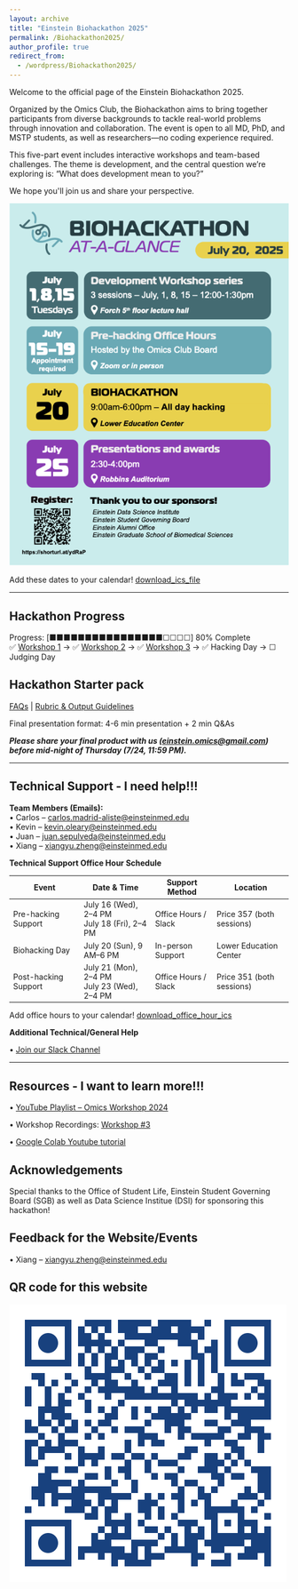 ```yaml
---
layout: archive
title: "Einstein Biohackathon 2025"
permalink: /Biohackathon2025/
author_profile: true
redirect_from:
  - /wordpress/Biohackathon2025/
---
```



Welcome to the official page of the Einstein Biohackathon 2025.

Organized by the Omics Club, the Biohackathon aims to bring together participants from diverse backgrounds to tackle real-world problems through innovation and collaboration. The event is open to all MD, PhD, and MSTP students, as well as researchers—no coding experience required.

This five-part event includes interactive workshops and team-based challenges. The theme is development, and the central question we’re exploring is: “What does development mean to you?”

We hope you'll join us and share your perspective.


 ![Omics Hackathon Flyer](/images/Biohackathon_Flyer.png)

Add these dates to your calendar! [download_ics_file](/files/Merged_Biohackathon_Calendar.ics)

---
## Hackathon Progress
Progress: [■■■■■■■■■■■■■■■■☐☐☐☐] 80% Complete  
✅ [Workshop 1](/images/Biohackathon%20Workshop%201.jpg) → ✅ [Workshop 2](/images/Biohackathon%20Workshop%202.jpeg) → ✅ [Workshop 3](/images/Biohackathon%20Workshop%203.jpeg) → ✅ Hacking Day → ☐ Judging Day



## Hackathon Starter pack
[FAQs](https://docs.google.com/document/d/1XuYHQF3yGem8wmNqxUW1tVc268r4UHlVoXTsaWrW81Y/edit?usp=sharing)
 | [Rubric & Output Guidelines](https://docs.google.com/presentation/d/1lGC8rSSlpo6TGDqnva_743GVDD-Y4xFuUS76T1-EVic/edit?usp=sharing)



Final presentation format: 4-6 min presentation + 2 min Q&As 

***Please share your final product with us (einstein.omics@gmail.com) before mid-night of Thursday (7/24, 11:59 PM).***

---

## Technical Support - I need help!!!

**Team Members (Emails):**  
• Carlos – [carlos.madrid-aliste@einsteinmed.edu](mailto:carlos.madrid-aliste@einsteinmed.edu)  
• Kevin – [kevin.oleary@einsteinmed.edu](mailto:kevin.oleary@einsteinmed.edu)  
• Juan – [juan.sepulveda@einsteinmed.edu](mailto:juan.sepulveda@einsteinmed.edu)  
• Xiang – [xiangyu.zheng@einsteinmed.edu](mailto:xiangyu.zheng@einsteinmed.edu)


**Technical Support Office Hour Schedule**

| **Event**            | **Date & Time**                                       | **Support Method**     | **Location**                  |
|----------------------|--------------------------------------------------------|-------------------------|-------------------------------|
| Pre-hacking Support  | July 16 (Wed), 2–4 PM  <br> July 18 (Fri), 2–4 PM      | Office Hours / Slack    | Price 357 (both sessions)     |
| Biohacking Day       | July 20 (Sun), 9 AM–6 PM                               | In-person Support       | Lower Education Center        |
| Post-hacking Support | July 21 (Mon), 2–4 PM  <br> July 23 (Wed), 2–4 PM      | Office Hours / Slack    | Price 351 (both sessions)     |

Add office hours to your calendar! [download_office_hour_ics](/files/merged_office_hours.ics)


**Additional Technical/General Help**

• [Join our Slack Channel](https://join.slack.com/t/einsteinmonteomics/shared_invite/zt-38pcngmya-6b7DFhjXnLrkqjkZmM~X0Q)

---

##  Resources - I want to learn more!!!

• [YouTube Playlist – Omics Workshop 2024](https://www.youtube.com/playlist?list=PLYwHdvhxrSjv_UXR5kI6L0zCBoQvrvcmj)  

• Workshop Recordings: [Workshop #3](https://drive.google.com/file/d/1tRGR47QNG0ykU4TTD_LwePICBxn91PGi/view?usp=drive_link)

• [Google Colab Youtube tutorial](https://youtu.be/RLYoEyIHL6A?si=CycTnF7ng5fUPQxH)



## Acknowledgements

Special thanks to the Office of Student Life, Einstein Student Governing Board (SGB) as well as Data Science Institue (DSI) for sponsoring this hackathon!


## Feedback for the Website/Events 

• Xiang – [xiangyu.zheng@einsteinmed.edu](mailto:xiangyu.zheng@einsteinmed.edu)


## QR code for this website

 ![Website QRcode](/images/Biohackathon_website.png)

